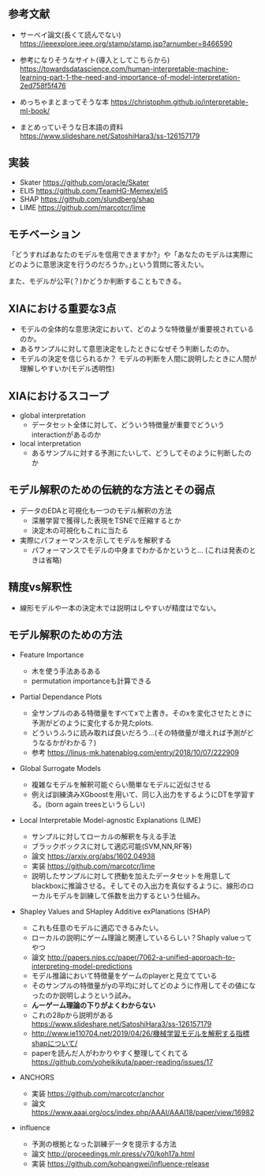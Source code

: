 ## 参考文献
- サーベイ論文(長くて読んでない) https://ieeexplore.ieee.org/stamp/stamp.jsp?arnumber=8466590
- 参考になりそうなサイト(導入としてこちらから) https://towardsdatascience.com/human-interpretable-machine-learning-part-1-the-need-and-importance-of-model-interpretation-2ed758f5f476

- めっちゃまとまってそうな本 https://christophm.github.io/interpretable-ml-book/

- まとめっていそうな日本語の資料 https://www.slideshare.net/SatoshiHara3/ss-126157179

## 実装
- Skater https://github.com/oracle/Skater
- ELI5 https://github.com/TeamHG-Memex/eli5
- SHAP https://github.com/slundberg/shap
- LIME https://github.com/marcotcr/lime 


## モチベーション
「どうすればあなたのモデルを信用できますか?」や「あなたのモデルは実際にどのように意思決定を行うのだろうか。｣という質問に答えたい。

また、モデルが公平(？)かどうか判断することもできる。


## XIAにおける重要な3点
- モデルの全体的な意思決定において、どのような特徴量が重要視されているのか。
- あるサンプルに対して意思決定をしたときになぜそう判断したのか。
- モデルの決定を信じられるか？ モデルの判断を人間に説明したときに人間が理解しやすいか(モデル透明性)

## XIAにおけるスコープ
- global interpretation
    - データセット全体に対して、どういう特徴量が重要でどういうinteractionがあるのか
- local interpretation
    - あるサンプルに対する予測にたいして、どうしてそのように判断したのか


## モデル解釈のための伝統的な方法とその弱点
- データのEDAと可視化も一つのモデル解釈の方法
    - 深層学習で獲得した表現をTSNEで圧縮するとか
    - 決定木の可視化もこれに当たる
- 実際にパフォーマンスを示してモデルを解釈する
    - パフォーマンスでモデルの中身までわかるかというと... (これは発表のときは省略)

## 精度vs解釈性
- 線形モデルや一本の決定木では説明はしやすいが精度はでない。

## モデル解釈のための方法
- Feature Importance
    - 木を使う手法あるある
    - permutation importanceも計算できる
- Partial Dependance Plots
    - 全サンプルのある特徴量をすべてxで上書き。そのxを変化させたときに予測がどのように変化するか見たplots. 
    - どういうふうに読み取れば良いだろう...(その特徴量が増えれば予測がどうなるかがわかる？)
    - 参考 https://linus-mk.hatenablog.com/entry/2018/10/07/222909
- Global Surrogate Models
    - 複雑なモデルを解釈可能ぐらい簡単なモデルに近似させる
    - 例えば訓練済みXGboostを用いて、同じ入出力をするようにDTを学習する。(born again treesというらしい)
- Local Interpretable Model-agnostic Explanations (LIME)
    - サンプルに対してローカルの解釈を与える手法
    - ブラックボックスに対して適応可能(SVM,NN,RF等)
    - 論文 https://arxiv.org/abs/1602.04938
    - 実装 https://github.com/marcotcr/lime 
    - 説明したサンプルに対して摂動を加えたデータセットを用意してblackboxに推論させる。そしてその入出力を真似するように、線形のローカルモデルを訓練して係数を出力するという仕組み。

- Shapley Values and SHapley Additive exPlanations (SHAP)
    - これも任意のモデルに適応できるみたい。
    - ローカルの説明にゲーム理論と関連しているらしい？Shaply valueってやつ
    - 論文 http://papers.nips.cc/paper/7062-a-unified-approach-to-interpreting-model-predictions
    - モデル推論において特徴量をゲームのplayerと見立てている
    - そのサンプルの特徴量がyの平均に対してどのように作用してその値になったのか説明しようという試み。
    - **んーゲーム理論の下りがよくわからない**
    - これの28pから説明がある https://www.slideshare.net/SatoshiHara3/ss-126157179
    - http://www.ie110704.net/2019/04/26/機械学習モデルを解釈する指標shapについて/
    - paperを読んだ人がわかりやすく整理してくれてる https://github.com/yoheikikuta/paper-reading/issues/17

- ANCHORS
    - 実装 https://github.com/marcotcr/anchor
    - 論文 https://www.aaai.org/ocs/index.php/AAAI/AAAI18/paper/view/16982

- influence
    - 予測の根拠となった訓練データを提示する方法
    - 論文 http://proceedings.mlr.press/v70/koh17a.html
    - 実装 https://github.com/kohpangwei/influence-release










